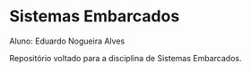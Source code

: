 # Sistemas Embarcados

Aluno: Eduardo Nogueira Alves

Repositório voltado para a disciplina de Sistemas Embarcados.

